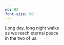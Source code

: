 ```yaml
---
no: 82
font-size: 90
---
```


Long day, long night walks  
as we reach eternal peace  
in the two of us. 
